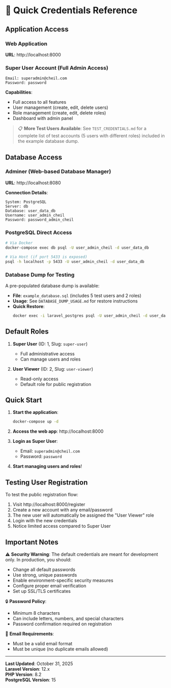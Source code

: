 # 🔐 Quick Credentials Reference

## Application Access

### Web Application
**URL**: http://localhost:8000

### Super User Account (Full Admin Access)
```
Email: superadmin@cheil.com
Password: password
```

**Capabilities**:
- Full access to all features
- User management (create, edit, delete users)
- Role management (create, edit, delete roles)
- Dashboard with admin panel

> 📋 **More Test Users Available**: See `TEST_CREDENTIALS.md` for a complete list of test accounts (5 users with different roles) included in the example database dump.

## Database Access

### Adminer (Web-based Database Manager)
**URL**: http://localhost:8080

**Connection Details**:
```
System: PostgreSQL
Server: db
Database: user_data_db
Username: user_admin_cheil
Password: password_admin_cheil
```

### PostgreSQL Direct Access
```bash
# Via Docker
docker-compose exec db psql -U user_admin_cheil -d user_data_db

# Via Host (if port 5433 is exposed)
psql -h localhost -p 5433 -U user_admin_cheil -d user_data_db
```

### Database Dump for Testing
A pre-populated database dump is available:
- **File**: `example_database.sql` (includes 5 test users and 2 roles)
- **Usage**: See `DATABASE_DUMP_USAGE.md` for restore instructions
- **Quick Restore**:
  ```bash
  docker exec -i laravel_postgres psql -U user_admin_cheil -d user_data_db < example_database.sql
  ```

## Default Roles

1. **Super User** (ID: 1, Slug: `super-user`)
   - Full administrative access
   - Can manage users and roles

2. **User Viewer** (ID: 2, Slug: `user-viewer`)
   - Read-only access
   - Default role for public registration

## Quick Start

1. **Start the application**:
   ```bash
   docker-compose up -d
   ```

2. **Access the web app**: http://localhost:8000

3. **Login as Super User**:
   - Email: `superadmin@cheil.com`
   - Password: `password`

4. **Start managing users and roles**!

## Testing User Registration

To test the public registration flow:

1. Visit http://localhost:8000/register
2. Create a new account with any email/password
3. The new user will automatically be assigned the "User Viewer" role
4. Login with the new credentials
5. Notice limited access compared to Super User

## Important Notes

⚠️ **Security Warning**: The default credentials are meant for development only. In production, you should:
- Change all default passwords
- Use strong, unique passwords
- Enable environment-specific security measures
- Configure proper email verification
- Set up SSL/TLS certificates

🔒 **Password Policy**: 
- Minimum 8 characters
- Can include letters, numbers, and special characters
- Password confirmation required on registration

📧 **Email Requirements**:
- Must be a valid email format
- Must be unique (no duplicate emails allowed)

---

**Last Updated**: October 31, 2025  
**Laravel Version**: 12.x  
**PHP Version**: 8.2  
**PostgreSQL Version**: 15

